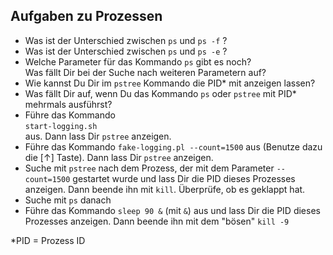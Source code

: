 ## Aufgaben zu Prozessen

- Was ist der Unterschied zwischen `ps` und `ps -f` ?
- Was ist der Unterschied zwischen `ps` und `ps -e` ?
- Welche Parameter für das Kommando `ps` gibt es noch?<br/>
  Was fällt Dir bei der Suche nach weiteren Parametern auf?
- Wie kannst Du Dir im `pstree` Kommando die PID* mit anzeigen lassen?
- Was fällt Dir auf, wenn Du das Kommando `ps` oder `pstree` mit PID* mehrmals ausführst?
- Führe das Kommando<br/>
  `start-logging.sh`<br/>
  aus. Dann lass Dir `pstree` anzeigen.
- Führe das Kommando `fake-logging.pl --count=1500` aus (Benutze dazu die [&uparrow;] Taste). Dann lass Dir `pstree` anzeigen.
- Suche mit `pstree` nach dem Prozess, der mit dem Parameter `--count=1500` gestartet wurde und lass Dir die PID dieses Prozesses anzeigen. Dann beende ihn mit `kill`. Überprüfe, ob es geklappt hat.
- Suche mit `ps` danach
- Führe das Kommando `sleep 90 &` (mit `&`) aus und lass Dir die PID dieses Prozesses anzeigen. Dann beende ihn mit dem "bösen" `kill -9`

*PID = Prozess ID <!-- .element class="ta-right" -->

